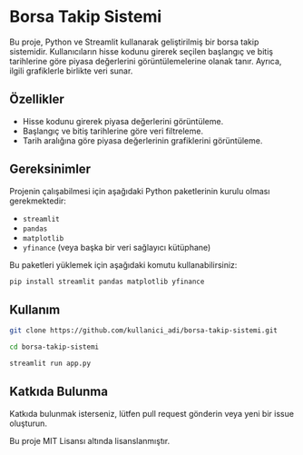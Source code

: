 # Borsa Takip Sistemi

Bu proje, Python ve Streamlit kullanarak geliştirilmiş bir borsa takip sistemidir. Kullanıcıların hisse kodunu girerek seçilen başlangıç ve bitiş tarihlerine göre piyasa değerlerini görüntülemelerine olanak tanır. Ayrıca, ilgili grafiklerle birlikte veri sunar.

## Özellikler

- Hisse kodunu girerek piyasa değerlerini görüntüleme.
- Başlangıç ve bitiş tarihlerine göre veri filtreleme.
- Tarih aralığına göre piyasa değerlerinin grafiklerini görüntüleme.

## Gereksinimler

Projenin çalışabilmesi için aşağıdaki Python paketlerinin kurulu olması gerekmektedir:

- `streamlit`
- `pandas`
- `matplotlib`
- `yfinance` (veya başka bir veri sağlayıcı kütüphane)

Bu paketleri yüklemek için aşağıdaki komutu kullanabilirsiniz:

```bash
pip install streamlit pandas matplotlib yfinance
```

## Kullanım

```bash
git clone https://github.com/kullanici_adi/borsa-takip-sistemi.git
```

```bash
cd borsa-takip-sistemi
```
```bash
streamlit run app.py
```

## Katkıda Bulunma
Katkıda bulunmak isterseniz, lütfen pull request gönderin veya yeni bir issue oluşturun.

Bu proje MIT Lisansı altında lisanslanmıştır.


